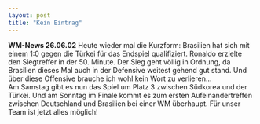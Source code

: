 ```yaml
---
layout: post
title: "Kein Eintrag"
---
```


**WM-News 26.06.02** Heute wieder mal die Kurzform: Brasilien hat sich mit einem 1:0 gegen die Türkei für das Endspiel qualifiziert. Ronaldo erzielte den Siegtreffer in der 50. Minute. Der Sieg geht völlig in Ordnung, da Brasilien dieses Mal auch in der Defensive weitest gehend gut stand. Und über diese Offensive brauche ich wohl kein Wort zu verlieren...  
Am Samstag gibt es nun das Spiel um Platz 3 zwischen Südkorea und der Türkei. Und am Sonntag im Finale kommt es zum ersten Aufeinandertreffen zwischen Deutschland und Brasilien bei einer WM überhaupt. Für unser Team ist jetzt alles möglich!
